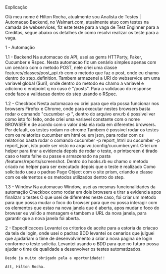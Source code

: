 Explicação

 Olá meu nome é Hilton Rocha, atualmente sou Analista de Testes | Automacao Backend, no Walmart.com, atualmente atuo com testes 
 na camada de webservices, fiz este teste para a vaga de Test Enginner para a Creditas, segue abaixo os detalhes de como resolvi realizar
 os teste para a vaga. 
 
1 - Automação

1.1 - Backend
  Na automacao de API, usei as gems HTTParty, Faker, Cucumber e Rspec. Nesta automacao fiz um cenário simples apenas com 
  um cenário com o metodo POST, nele criei uma classe features/classes/post_api.rb com o metodo que faz o post, onde eu chamo 
  dentro do step_definition. Tambem armazenei a URI do webservice em uma variavel global ($uri), onde dentro do metodo eu chamo
  a variavel e adiciono o endpoint q no caso é "/posts". Para a validacao do response code faco a validacao dentro do step usando o RSpec.
    
1.2 - Checkbox
  Nesta automacao eu criei para que ela possa funcionar nos browsers Firefox e Chrome, onde para executar nestes browsers basta 
  rodar o comando "cucumber -p <NOMEDOBROWSER>", dentro do arquivo env.rb é possivel ver como isto foi feito, onde criei uma variavel
  constante com o nome BROWSER e de acordo com o valor dela ela roda em diferentes browsers. Por default, os testes rodam no chrome
  Tambem é possivel rodar os testes com os relatorios cucumber em html ou em json, para rodar com os relatorios basta rodar o comando
  cucumber -p report_html ou cucumber -p report_json, isto pode ser visto no arquivo /config/cucumber.yml.
  Criei um helper para tirar a evidencia depois de rodar o teste, o printscreen é tirado caso o teste falhe ou passe e armazenado 
  na pasta /features/reports/screenshot. Dentro do hooks.rb eu chamo o metodo criado no helper para ser executado depois que o teste é realizado
  Como solicitado useu o padrao Page Object com o site prism, criando a classe com os elementos e os metodos utilizados dentro do step.
  
1.3 - Window
  Na automacao Window, usei as mesmas funcionalidades da automação Checkbox como rodar em dois browsers e tirar a evidencia apos finalizar o testes
  O que usei de diferentes neste caso, foi criar um metodo para que possa mudar o foco do browser para que eu possa interagir com os elementos
  que estao na nova janela que é aberta, apos mudar o foco do browser eu valido a mensagem e tambem a URL da nova janela, para garantir que a nova janela foi aberta.
  

2 - Especificacoes
    Levantei os criterios de aceite para a estoria da criacao da tela de login, onde usei o padrao BDD levantei os cenarios que julguei
    que ajudariam o time de desenvolvimento a criar a nova pagina de login conforme o teste solicita. Levantei usando o BDD para que no futuro
    possa ajudar o time de qualidade a desenvolver os testes automatizados.
    
    Desde ja muito obrigado pela a oportunidade!!
    
    Att, Hilton Rocha.
  
  
